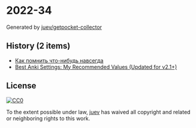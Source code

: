 # 2022-34

Generated by [juev/getpocket-collector](https://github.com/juev/getpocket-collector)

## History (2 items)

- [Как помнить что-нибудь навсегда](https://ncase.me/remember/ru.html)
- [Best Anki Settings: My Recommended Values (Updated for v2.1+)](https://leananki.com/best-settings/)

## License

[![CC0](https://mirrors.creativecommons.org/presskit/buttons/88x31/svg/cc-zero.svg)](https://creativecommons.org/publicdomain/zero/1.0/)

To the extent possible under law, [juev](https://github.com/juev) has waived all copyright and related or neighboring rights to this work.
